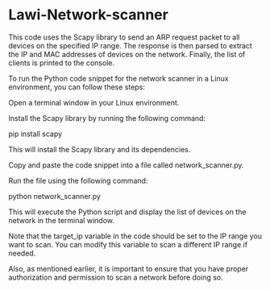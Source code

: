 # Lawi-Network-scanner
This code uses the Scapy library to send an ARP request packet to all devices on the specified IP range. The response is then parsed to extract the IP and MAC addresses of devices on the network. Finally, the list of clients is printed to the console.

To run the Python code snippet for the network scanner in a Linux environment, you can follow these steps:

Open a terminal window in your Linux environment.

Install the Scapy library by running the following command:


pip install scapy

This will install the Scapy library and its dependencies.

Copy and paste the code snippet into a file called network_scanner.py.

Run the file using the following command:


python network_scanner.py

This will execute the Python script and display the list of devices on the network in the terminal window.

Note that the target_ip variable in the code should be set to the IP range you want to scan. You can modify this variable to scan a different IP range if needed.

Also, as mentioned earlier, it is important to ensure that you have proper authorization and permission to scan a network before doing so.





